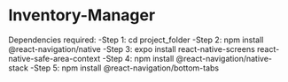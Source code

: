 # Inventory-Manager

Dependencies required:
  -Step 1: cd project_folder
  -Step 2: npm install @react-navigation/native
  -Step 3: expo install react-native-screens react-native-safe-area-context
  -Step 4: npm install @react-navigation/native-stack
  -Step 5: npm install @react-navigation/bottom-tabs
